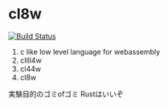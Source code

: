 # cl8w

[![Build Status](https://travis-ci.org/kgtkr/cl8w.svg?branch=master)](https://travis-ci.org/kgtkr/cl8w)

1. c like low level language for webassembly
2. cllll4w
3. cl44w
4. cl8w

実験目的のゴミofゴミ
Rustはいいぞ